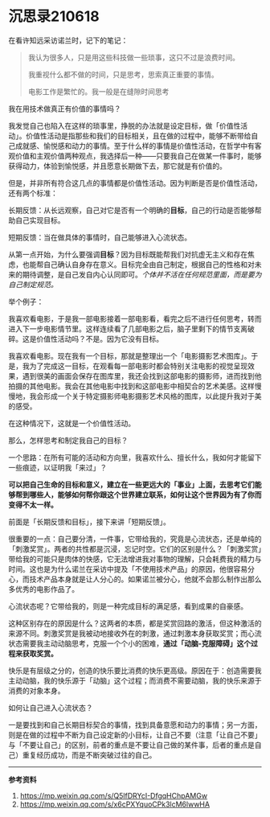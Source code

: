 # 沉思录210618

在看许知远采访诺兰时，记下的笔记：

> 我认为很多人，只是用这些科技做一些琐事，这只不过是浪费时间。
>
> 我重视什么都不做的时间，只是思考，思索真正重要的事情。
>
> 电影工作是繁忙的。我一般是在缝隙时间思考

我在用技术做真正有价值的事情吗？

我发觉自己也陷入在这样的琐事里，挣脱的办法就是设定目标，做「价值性活动」。价值性活动是指那些和我们的目标相关，且在做的过程中，能够不断带给自己成就感、愉悦感和动力的事情。至于什么样的事情是价值性活动，在哲学中有客观价值和主观价值两种观点，我选择后一种——只要我自己在做某一件事时，能够获得动力，体验到愉悦感，并且愿意长期做下去，那它就是有价值的。

但是，并非所有符合这几点的事情都是价值性活动。因为判断是否是价值性活动，还有两个标准：

长期反馈：从长远观察，自己对它是否有一个明确的**目标**，自己的行动是否能够帮助自己实现目标。

短期反馈：当在做具体的事情时，自己能够进入心流状态。

从第一点开始，为什么要强调**目标**？因为目标既能帮我们对抗虚无主义和存在焦虑，也能帮自己确认自身存在意义。目标完全由自己制定，根据自己的性格和对未来的期待调整，是自己发自内心认同即可。*个体并不活在任何规范里面，而是要为自己制定规范。*

举个例子：

我喜欢看电影，于是我一部电影接着一部电影看，看完之后不进行任何思考，转而进入下一步电影情节里。这样连续看了几部电影之后，脑子里剩下的情节支离破碎。这是价值性活动吗？不是。因为它没有目标。

我喜欢看电影。现在我有一个目标，那就是整理出一个「电影摄影艺术图库」。于是，我为了完成这一目标，在观看每一部电影时都会特别关注电影的视觉呈现效果，遇到很美的画面会保存在图库里，我还会找到这部电影的摄影师，进而找到他拍摄的其他电影。我会在其他电影中找到和这部电影中相契合的艺术美感。这样慢慢地，我会形成一个关于特定摄影师电影摄影艺术风格的图库，以此提升我对于美的感受。

在这种情况下，这就是一个价值性活动。

那么，怎样思考和制定我自己的目标？

一个思路：在所有可能的活动和方向里，我喜欢什么、擅长什么，我如何才能留下一些痕迹，以证明我「来过」？

**可以把自己生命的目标和意义，建立在一些更远大的「事业」上面，去思考它们能够帮到哪些人，能够如何帮你跟这个世界建立联系，如何让这个世界因为有了你而变得不太一样。**

前面是「长期反馈和目标」，接下来讲「短期反馈」。

很重要的一点：自己要分清，一件事，它带给我的，究竟是心流状态，还是单纯的「刺激奖赏」。两者的共性都是沉浸，忘记时空。它们的区别是什么？「刺激奖赏」带给我的可能只是肉体的快感，它无法增进我对事物的理解，只会耗费我的精力与时间。这也是为什么诺兰在采访中提及「不使用技术产品」的原因，他很容易分心，而技术产品本身就是让人分心的。如果诺兰被分心，他就不会那么制作出那么多优秀的电影作品了。

心流状态呢？它带给我的，则是一种完成目标的满足感，看到成果的自豪感。

这种区别存在的原因是什么？这两者的本质，都是奖赏回路的激活，但这种激活的来源不同。刺激奖赏是我被动地接收外在的刺激，通过刺激本身获取奖赏；而心流状态需要我主动动脑思考，克服一个个小的困难，**通过「动脑-克服障碍」这个过程来获取奖赏。**

快乐是有层级之分的，创造的快乐要比消费的快乐更高级。原因在于：创造需要我主动动脑，我的快乐源于「动脑」这个过程；而消费不需要动脑，我的快乐来源于消费的对象本身。

如何让自己进入心流状态？

一是要找到和自己长期目标契合的事情，找到具备意愿和动力的事情；另一方面，则是在做的过程中不断为自己设定新的小目标，让自己不要（注意「让自己不要」与「不要让自己」的区别，前者的重点是不要让自己做的某件事，后者的重点是自己）重复经历成功，而是不断突破过往的自己。

---

**参考资料**

1. <https://mp.weixin.qq.com/s/Q5lfDRYcI-DfgqHChpAMGw>
2. <https://mp.weixin.qq.com/s/x6cPXYquoCPk3lcM6lwwHA>
